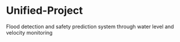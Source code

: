 # Unified-Project
Flood detection and safety prediction system through water level and velocity monitoring
